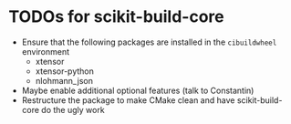 # TODOs for scikit-build-core

* Ensure that the following packages are installed in the `cibuildwheel` environment
  * xtensor
  * xtensor-python
  * nlohmann_json
* Maybe enable additional optional features (talk to Constantin)
* Restructure the package to make CMake clean and have scikit-build-core do the ugly work
